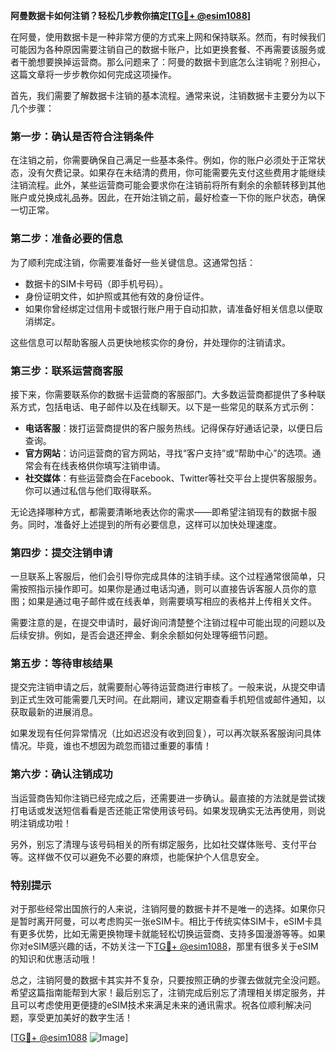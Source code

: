 **阿曼数据卡如何注销？轻松几步教你搞定[[TG💪+ @esim1088](https://t.me/s/esim1088)]**

在阿曼，使用数据卡是一种非常方便的方式来上网和保持联系。然而，有时候我们可能因为各种原因需要注销自己的数据卡账户，比如更换套餐、不再需要该服务或者干脆想要换掉运营商。那么问题来了：阿曼的数据卡到底怎么注销呢？别担心，这篇文章将一步步教你如何完成这项操作。

首先，我们需要了解数据卡注销的基本流程。通常来说，注销数据卡主要分为以下几个步骤：

### **第一步：确认是否符合注销条件**
在注销之前，你需要确保自己满足一些基本条件。例如，你的账户必须处于正常状态，没有欠费记录。如果存在未结清的费用，你可能需要先支付这些费用才能继续注销流程。此外，某些运营商可能会要求你在注销前将所有剩余的余额转移到其他账户或兑换成礼品券。因此，在开始注销之前，最好检查一下你的账户状态，确保一切正常。

### **第二步：准备必要的信息**
为了顺利完成注销，你需要准备好一些关键信息。这通常包括：
- 数据卡的SIM卡号码（即手机号码）。
- 身份证明文件，如护照或其他有效的身份证件。
- 如果你曾经绑定过信用卡或银行账户用于自动扣款，请准备好相关信息以便取消绑定。

这些信息可以帮助客服人员更快地核实你的身份，并处理你的注销请求。

### **第三步：联系运营商客服**
接下来，你需要联系你的数据卡运营商的客服部门。大多数运营商都提供了多种联系方式，包括电话、电子邮件以及在线聊天。以下是一些常见的联系方式示例：

- **电话客服**：拨打运营商提供的客户服务热线。记得保存好通话记录，以便日后查询。
- **官方网站**：访问运营商的官方网站，寻找“客户支持”或“帮助中心”的选项。通常会有在线表格供你填写注销申请。
- **社交媒体**：有些运营商会在Facebook、Twitter等社交平台上提供客服服务。你可以通过私信与他们取得联系。

无论选择哪种方式，都需要清晰地表达你的需求——即希望注销现有的数据卡服务。同时，准备好上述提到的所有必要信息，这样可以加快处理速度。

### **第四步：提交注销申请**
一旦联系上客服后，他们会引导你完成具体的注销手续。这个过程通常很简单，只需按照指示操作即可。如果你是通过电话沟通，则可以直接告诉客服人员你的意图；如果是通过电子邮件或在线表单，则需要填写相应的表格并上传相关文件。

需要注意的是，在提交申请时，最好询问清楚整个注销过程中可能出现的问题以及后续安排。例如，是否会退还押金、剩余余额如何处理等细节问题。

### **第五步：等待审核结果**
提交完注销申请之后，就需要耐心等待运营商进行审核了。一般来说，从提交申请到正式生效可能需要几天时间。在此期间，建议定期查看手机短信或邮件通知，以获取最新的进展消息。

如果发现有任何异常情况（比如迟迟没有收到回复），可以再次联系客服询问具体情况。毕竟，谁也不想因为疏忽而错过重要的事情！

### **第六步：确认注销成功**
当运营商告知你注销已经完成之后，还需要进一步确认。最直接的方法就是尝试拨打电话或发送短信看看是否还能正常使用该号码。如果发现确实无法再使用，则说明注销成功啦！

另外，别忘了清理与该号码相关的所有绑定服务，比如社交媒体账号、支付平台等。这样做不仅可以避免不必要的麻烦，也能保护个人信息安全。

### **特别提示**
对于那些经常出国旅行的人来说，注销阿曼的数据卡并不是唯一的选择。如果你只是暂时离开阿曼，可以考虑购买一张eSIM卡。相比于传统实体SIM卡，eSIM卡具有更多优势，比如无需更换物理卡就能轻松切换运营商、支持多国漫游等等。如果你对eSIM感兴趣的话，不妨关注一下[TG💪+ @esim1088](https://t.me/s/esim1088)，那里有很多关于eSIM的知识和优惠活动哦！

总之，注销阿曼的数据卡其实并不复杂，只要按照正确的步骤去做就完全没问题。希望这篇指南能帮到大家！最后别忘了，注销完成后别忘了清理相关绑定服务，并且可以考虑使用更便捷的eSIM技术来满足未来的通讯需求。祝各位顺利解决问题，享受更加美好的数字生活！

[[TG💪+ @esim1088](https://t.me/s/esim1088) ![Image](https://i.postimg.cc/4NQfJmqS/Snipaste-2025-05-13-00-14-12.png)]